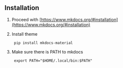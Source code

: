 ## Installation

1. Proceed with  [https://www.mkdocs.org/#installation](https://www.mkdocs.org/#installation)    
2. Install theme

        pip install mkdocs-material

3. Make sure there is PATH to mkdocs

        export PATH="$HOME/.local/bin:$PATH"